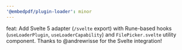 ```yaml
---
'@embedpdf/plugin-loader': minor
---
```


feat: Add Svelte 5 adapter (`/svelte` export) with Rune-based hooks (`useLoaderPlugin`, `useLoaderCapability`) and `FilePicker.svelte` utility component. Thanks to @andrewrisse for the Svelte integration!
